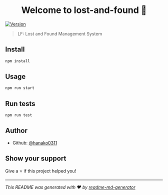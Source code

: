 <h1 align="center">Welcome to lost-and-found 👋</h1>
<p>
  <a href="https://www.npmjs.com/package/lost-and-found" target="_blank">
    <img alt="Version" src="https://img.shields.io/npm/v/lost-and-found.svg">
  </a>
</p>

> LF: Lost and Found Management System

## Install

```sh
npm install
```

## Usage

```sh
npm run start
```

## Run tests

```sh
npm run test
```

## Author

* Github: [@hanako0311](https://github.com/hanako0311)

## Show your support

Give a ⭐️ if this project helped you!

***
_This README was generated with ❤️ by [readme-md-generator](https://github.com/kefranabg/readme-md-generator)_